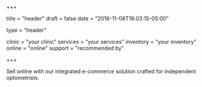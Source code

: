 +++

title = "header"
draft = false
date = "2016-11-08T18:03:15-05:00"

type = "header"

clinic = "your clinic"
services = "your services"
inventory = "your inventory"
online = "online"
support = "recommended by"

+++

Sell online with our integrated e-commerce solution crafted for independent optometrists.
